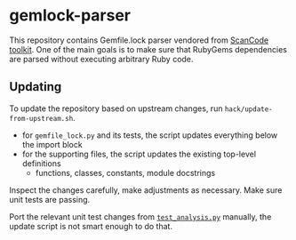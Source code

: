 # gemlock-parser

This repository contains Gemfile.lock parser vendored from [ScanCode
toolkit](https://github.com/nexB/scancode-toolkit). One of the main goals is to
make sure that RubyGems dependencies are parsed without executing arbitrary Ruby
code.

## Updating

To update the repository based on upstream changes, run `hack/update-from-upstream.sh`.

* for `gemfile_lock.py` and its tests, the script updates everything below the import
  block
* for the supporting files, the script updates the existing top-level definitions
  * functions, classes, constants, module docstrings

Inspect the changes carefully, make adjustments as necessary. Make sure unit tests
are passing.

Port the relevant unit test changes from [`test_analysis.py`][test_analysis.py]
manually, the update script is not smart enough to do that.

[test_analysis.py]: https://github.com/nexB/scancode-toolkit/blob/develop/tests/textcode/test_analysis.py

